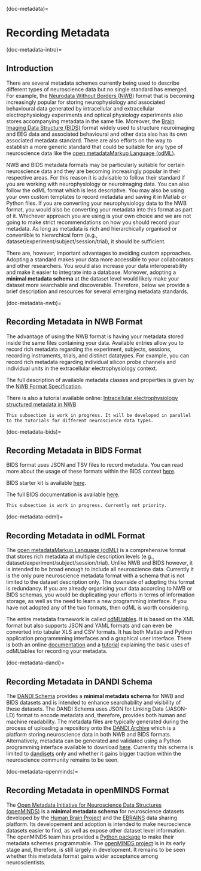 (doc-metadata)=
# Recording Metadata
(doc-metadata-intro)=
## Introduction
There are several metadata schemes currently being used to describe different types of neuroscience data but no single standard has emerged. For example, the [Neurodata Without Borders (NWB)](https://www.nwb.org/) format that is becoming increasingly popular for storing neurophysiology and associated behavioural data generated by intracellular and extracellular electrophysiology experiments and optical physiology experiments also stores accompanying metadata in the same file. Moreover, the [Brain Imaging Data Structure (BIDS)](https://bids.neuroimaging.io/) format widely used to structure neuroimaging and EEG data and associated behavioural and other data also has its own associated metadata standard. There are also efforts on the way to establish a more generic standard that could be suitable for any type of neuroscience data like the [open metadataMarkup Language (odML)](https://g-node.github.io/python-odml/).

NWB and BIDS metadata formats may be particularly suitable for certain neuroscience data and they are becoming increasingly popular in their respective areas. For this reason it is advisable to follow their standard if you are working with neurophysiology or neuroimaging data. You can also follow the odML format which is less descriptive. You may also be using your own custom templates to record metadata and saving it in Matlab or Python files. If you are converting your neurophysiology data to the NWB format, you would also be converting your metadata into this format as part of it. Whichever approach you are using is your own choice and we are not going to make strict recommendations on how you should record your metadata. As long as metadata is rich and hierarchically organised or convertible to hierarchical form (e.g., dataset/experiment/subject/session/trial), it should be sufficient.

There are, however, important advantages to avoiding custom approaches. Adopting a standard makes your data more accessible to your collaborators and other researchers. You would also increase your data interoperability and make it easier to integrate into a database. Moreover, adopting a **minimal metadata schema** at the dataset level would likely make your dataset more searchable and discoverable. Therefore, below we provide a brief description and resources for several emerging metadata standards.

(doc-metadata-nwb)=
## Recording Metadata in NWB Format
The advantage of using the NWB format is having your metadata stored inside the same files containing your data. Available entries allow you to record rich metadata regarding the experiment, subjects, sessions, recording instruments, trials, and distinct datatypes. For example, you can record rich metadata regarding individual silicon probe channels and individual units in the extracellular electrophysiology context.

The full description of available metadata classes and properties is given by the [NWB Format Specification](https://nwb-schema.readthedocs.io/en/latest/index.html).

There is also a tutorial available online: [Intracellular electrophysiology structured metadata in NWB](https://training.incf.org/lesson/intracellular-electrophysiology-structured-metadata-nwb)

```{note}
This subsection is work in progress. It will be developed in parallel to the tutorials for different neuroscience data types.
```

(doc-metadata-bids)=
## Recording Metadata in BIDS Format
BIDS format uses JSON and TSV files to record metadata. You can read more about the usage of these formats within the BIDS context [here](https://bids-standard.github.io/bids-starter-kit/folders_and_files/metadata.html).

BIDS starter kit is available [here](https://bids-standard.github.io/bids-starter-kit/index.html).

The full BIDS documentation is available [here](https://bids-specification.readthedocs.io/en/stable/).

```{note}
This subsection is work in progress. Currently not priority.
```

(doc-metadata-odml)=
## Recording Metadata in odML Format
The [open metadataMarkup Language (odML)](https://g-node.github.io/python-odml/) is a comprehensive format that stores rich metadata at multiple description levels (e.g., dataset/experiment/subject/session/trial). Unlike NWB and BIDS however, it is intended to be broad enough to include all neuroscience data. Currently it is the only pure neuroscience metadata format with a schema that is not limited to the dataset description only. The downside of adopting this format is redundancy. If you are already organising your data according to NWB or BIDS schemas, you would be duplicating your efforts in terms of information storage, as well as the need to learn a new programming interface. If you have not adopted any of the two formats, then odML is worth considering.

The entire metadata framework is called [odMLtables](https://doi.org/10.3389/fninf.2019.00062). It is based on the XML format but also supports JSON and YAML formats and can even be converted into tabular XLS and CSV formats. It has both Matlab and Python application programmming interfaces and a graphical user interface. There is both an online [documentation](https://odmltables.readthedocs.io/en/latest/) and a [tutorial](https://odmltables.readthedocs.io/en/latest/tutorial.html) explaining the basic uses of odMLtables for recording your metadata.

(doc-metadata-dandi)=
## Recording Metadata in DANDI Schema
The [DANDI Schema](https://github.com/dandi/schema) provides a **minimal metadata schema** for NWB and BIDS datasets and is intended to enhance searchability and visibility of these datasets. The DANDI Schema uses JSON for Linking Data (JASON-LD) format to encode metadata and, therefore, provides both human and machine readability. The metadata files are typically generated during the process of uploading a repository onto the [DANDI Archive](https://dandiarchive.org/) which is a platform storing neuroscience data in both NWB and BIDS formats. Alternatively, metadata can be generated and validated using a Python programming interface available to download [here](https://github.com/dandi/dandi-schema). Currently this schema is limited to [dandisets](https://www.dandiarchive.org/handbook/11_view/#viewing-dandisets) only and whether it gains bigger traction within the neuroscience community remains to be seen.

(doc-metadata-openminds)=
## Recording Metadata in openMINDS Format
The [Open Metadata Initiative for Neuroscience Data Structures (openMINDS)](https://ebrains.eu/news/new-openminds-metadata-models/) is a **minimal metadata schema** for neuroscience datasets developed by the [Human Brain Project](https://www.humanbrainproject.eu/en/) and the [EBRAINS](https://ebrains.eu/) data sharing platform. Its developement and adoption is intended to make neuroscience datasets easier to find, as well as expose other dataset level information. The openMINDS team has provided a [Python package](https://github.com/HumanBrainProject/openMINDS_generator) to make their metadata schemes programmable. The [openMINDS project](https://github.com/HumanBrainProject/openMINDS) is in its early stage and, therefore, is still largely in development. It remains to be seen whether this metadata format gains wider acceptance among neuroscientists.
